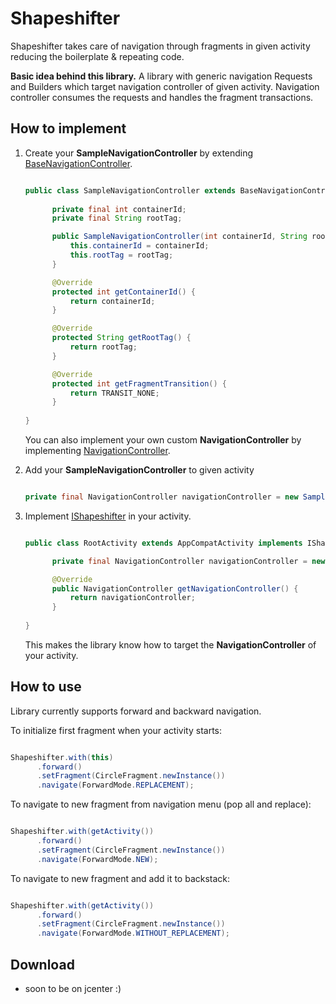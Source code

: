 Shapeshifter
================

Shapeshifter takes care of navigation through fragments in given activity reducing the boilerplate & repeating code.

<b>Basic idea behind this library.</b> 
A library with generic navigation Requests and Builders which target navigation controller of given activity.
Navigation controller consumes the requests and handles the fragment transactions.

How to implement
--------

1. Create your <b>SampleNavigationController</b> by extending [BaseNavigationController](library/src/main/java/eu/milan/core/BaseNavigationController.java).

   ```java
   
   public class SampleNavigationController extends BaseNavigationController {
         
         private final int containerId;
         private final String rootTag;

         public SampleNavigationController(int containerId, String rootTag) {
             this.containerId = containerId;
             this.rootTag = rootTag;
         }

         @Override
         protected int getContainerId() {
             return containerId;
         }

         @Override
         protected String getRootTag() {
             return rootTag;
         }

         @Override    
         protected int getFragmentTransition() {
             return TRANSIT_NONE;
         }
         
   }

   ```
   
   You can also implement your own custom <b>NavigationController</b> by implementing [NavigationController](library/src/main/java/eu/milan/core/NavigationController.java).
   
2. Add your <b>SampleNavigationController</b> to given activity

   ```java

   private final NavigationController navigationController = new SampleNavigationController(R.id.frameLayout, "root_activity_root_tag");

   ```
   
3. Implement [IShapeshifter](library/src/main/java/eu/milan/core/IShapeshifter.java) in your activity.

   ```java

   public class RootActivity extends AppCompatActivity implements IShapeshifter {
   
         private final NavigationController navigationController = new SampleNavigationController(R.id.frameLayout, "root_activity_root_tag");

         @Override
         public NavigationController getNavigationController() {
             return navigationController;
         }
         
   }

   ```
   
   This makes the library know how to target the <b>NavigationController</b> of your activity.
   
How to use
--------

Library currently supports forward and backward navigation.

To initialize first fragment when your activity starts:

```java

Shapeshifter.with(this)
      .forward()
      .setFragment(CircleFragment.newInstance())
      .navigate(ForwardMode.REPLACEMENT);

```

To navigate to new fragment from navigation menu (pop all and replace):

```java

Shapeshifter.with(getActivity())
      .forward()
      .setFragment(CircleFragment.newInstance())
      .navigate(ForwardMode.NEW);

```

To navigate to new fragment and add it to backstack:

```java

Shapeshifter.with(getActivity())
      .forward()
      .setFragment(CircleFragment.newInstance())
      .navigate(ForwardMode.WITHOUT_REPLACEMENT);

```

Download
--------

- soon to be on jcenter :)
